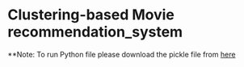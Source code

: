 # Clustering-based Movie recommendation_system

**Note: To run Python file please download the pickle file from [here](https://drive.google.com/drive/folders/1zdq2SVW5gykZSJ_EDU_k3_q8WrnY_qre?usp=sharing)
 
